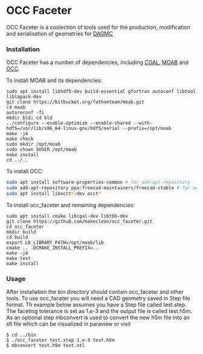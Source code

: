 # OCC Faceter

OCC Faceter is a coolection of tools used for the production, modification and serialisation of geometries for [DAGMC](https://svalinn.github.io/DAGMC/)


### Installation

OCC Faceter has a number of dependencies, including [CGAL](https://cgal.org/), [MOAB](https://press3.mcs.anl.gov/sigma/moab-library/) and [OCC](https://www.opencascade.com).

To install MOAB and its dependencies:

```
sudo apt install libhdf5-dev build-essential gfortran autoconf libtool liblapack-dev
git clone https://bitbucket.org/fathomteam/moab.git
cd moab
autoreconf -fi
mkdir bld; cd bld
../configure --enable-optimize --enable-shared --with-hdf5=/usr/lib/x86_64-linux-gnu/hdf5/serial --prefix=/opt/moab
make -j4
make check
sudo mkdir /opt/moab
sudo chown $USER /opt/moab
make install
cd ../..
```

To install OCC:

```sh
sudo apt install software-properties-common # for add-apt-repository
sudo add-apt-repository ppa:freecad-maintainers/freecad-stable # for occ
sudo apt install libocct*-dev occt*
```

To install occ_faceter and remaining dependencies:

```
sudo apt install cmake libcgal-dev libtbb-dev
git clone https://github.com/makeclean/occ_faceter.git
cd occ_faceter
mkdir build
cd build
export LD_LIBRARY_PATH=/opt/moab/lib
cmake .. -DCMAKE_INSTALL_PREFIX=..
make -j4
make test
make install
```

### Usage

After installation the bin directory should contain occ_faceter and other tools. To use occ_faceter you will need a CAD geometry saved in Step file format. Th example below assumes you have a Step file called test.step. The faceting tolerance is set as 1.e-3 and the output file is called test.h5m. As an optional step mbconvert is used to convert the new h5m file into an stl file which can be visualized in paraview or visit  

```
$ cd ../bin
$ ./occ_faceter test.step 1.e-3 test.h5m
$ mbconvert test.h5m test.stl
```



